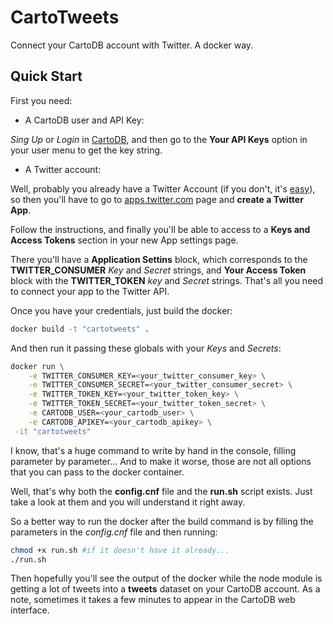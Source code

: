# CartoTweets
Connect your CartoDB account with Twitter. A docker way.

Quick Start
-----------

First you need:

* A CartoDB user and API Key:

 *Sing Up* or *Login* in [CartoDB](https://cartodb.com/), and then go to the **Your API Keys**
 option in your user menu to get the key string.

* A Twitter account:

 Well, probably you already have a Twitter Account (if you don't, it's [easy](https://twitter.com/)), so then you'll have to go to  [apps.twitter.com](https://apps.twitter.com) page and **create a Twitter App**.

 Follow the instructions, and finally you'll be able to access to a **Keys and Access Tokens** section in your new App settings page.

 There you'll have a **Application Settins** block, which corresponds to the **TWITTER_CONSUMER** *Key* and *Secret* strings, and **Your Access Token** block with the **TWITTER_TOKEN** *key* and *Secret* strings. That's all you need to connect your app to the Twitter API.

Once you have your credentials, just build the docker:

```bash
docker build -t "cartotweets" .
```

And then run it passing these globals with your *Keys* and *Secrets*:

```bash
docker run \
    -e TWITTER_CONSUMER_KEY=<your_twitter_consumer_key> \
    -e TWITTER_CONSUMER_SECRET=<your_twitter_consumer_secret> \
    -e TWITTER_TOKEN_KEY=<your_twitter_token_key> \
    -e TWITTER_TOKEN_SECRET=<your_twitter_token_secret> \
    -e CARTODB_USER=<your_cartodb_user> \
    -e CARTODB_APIKEY=<your_cartodb_apikey> \
 -it "cartotweets"
```

I know, that's a huge command to write by hand in the console, filling parameter by parameter... And to make it worse, those are not all options that you can pass to the docker container.

Well, that's why both the **config.cnf** file and the **run.sh** script exists. Just take a look at them and you will understand it right away.

So a better way to run the docker after the build command is by filling the parameters in the *config.cnf* file 
and then running:

```bash
chmod +x run.sh #if it doesn't have it already...
./run.sh
```

Then hopefully you'll see the output of the docker while the node module is getting a lot of tweets into a **tweets** dataset on your CartoDB account. As a note, sometimes it takes a few minutes to appear in the CartoDB web interface.
